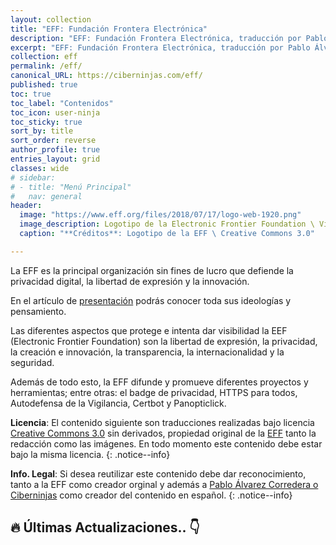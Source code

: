 ```yaml
---
layout: collection
title: "EFF: Fundación Frontera Electrónica"
description: "EFF: Fundación Frontera Electrónica, traducción por Pablo Álvarez Corredera: Ciberninjas"
excerpt: "EFF: Fundación Frontera Electrónica, traducción por Pablo Álvarez Corredera: Ciberninjas"
collection: eff
permalink: /eff/
canonical_URL: https://ciberninjas.com/eff/
published: true
toc: true
toc_label: "Contenidos"
toc_icon: user-ninja
toc_sticky: true
sort_by: title
sort_order: reverse
author_profile: true
entries_layout: grid
classes: wide
# sidebar:
# - title: "Menú Principal"
#   nav: general
header:
  image: "https://www.eff.org/files/2018/07/17/logo-web-1920.png"
  image_description: Logotipo de la Electronic Frontier Foundation \ Visto en Ciberninjas
  caption: "**Créditos**: Logotipo de la EFF \ Creative Commons 3.0"

---
```


La EFF es la principal organización sin fines de lucro que defiende la privacidad digital, la libertad de expresión y la innovación.

En el artículo de <a href="/eff/fundacion-frontera-electronica/" title="Publicación sobre la EFF">presentación</a> podrás conocer toda sus ideologías y pensamiento.

Las diferentes aspectos que protege e intenta dar visibilidad la EEF (Electronic Frontier Foundation) son la libertad de expresión, la privacidad, la creación e innovación, la transparencia, la internacionalidad y la seguridad.</p>

Además de todo esto, la EFF difunde y promueve diferentes proyectos y herramientas; entre otras: el badge de privacidad, HTTPS para todos, Autodefensa de la Vigilancia, Certbot y Panopticlick.

**Licencia**: El contenido siguiente son traducciones realizadas bajo licencia [Creative Commons 3.0](https://creativecommons.org/licenses/by-sa/3.0/deed.es) sin derivados, propiedad original de la [EFF](https://kutt.it/eff) tanto la redacción como las imágenes. En todo momento este contenido debe estar bajo la misma licencia.
{: .notice--info}

**Info. Legal**: Si desea reutilizar este contenido debe dar reconocimiento, tanto a la EFF como creador orginal y además a [Pablo Álvarez Corredera o Ciberninjas](https://kutt.it/ciberninjas) como creador del contenido en español.
{: .notice--info}

## 🔥 Últimas Actualizaciones.. 👇
